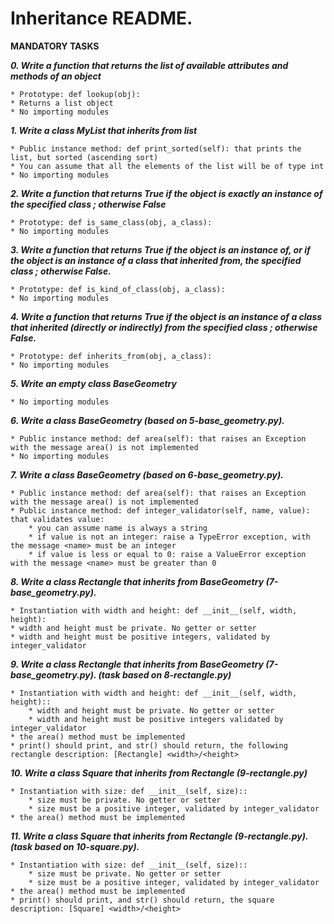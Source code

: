 # Inheritance README.

**MANDATORY TASKS**

***0. Write a function that returns the list of available attributes and methods of an object***

	* Prototype: def lookup(obj):
	* Returns a list object
	* No importing modules

***1. Write a class MyList that inherits from list***

	* Public instance method: def print_sorted(self): that prints the list, but sorted (ascending sort)
	* You can assume that all the elements of the list will be of type int
	* No importing modules

***2. Write a function that returns True if the object is exactly an instance of the specified class ; otherwise False***

	* Prototype: def is_same_class(obj, a_class):
	* No importing modules

***3. Write a function that returns True if the object is an instance of, or if the object is an instance of a class that inherited from, the specified class ; otherwise False.***

	* Prototype: def is_kind_of_class(obj, a_class):
	* No importing modules

***4. Write a function that returns True if the object is an instance of a class that inherited (directly or indirectly) from the specified class ; otherwise False.***

	* Prototype: def inherits_from(obj, a_class):
	* No importing modules

***5. Write an empty class BaseGeometry***

	* No importing modules

***6. Write a class BaseGeometry (based on 5-base_geometry.py).***

	* Public instance method: def area(self): that raises an Exception with the message area() is not implemented
	* No importing modules

***7. Write a class BaseGeometry (based on 6-base_geometry.py).***

	* Public instance method: def area(self): that raises an Exception with the message area() is not implemented
	* Public instance method: def integer_validator(self, name, value): that validates value:
		* you can assume name is always a string
		* if value is not an integer: raise a TypeError exception, with the message <name> must be an integer
		* if value is less or equal to 0: raise a ValueError exception with the message <name> must be greater than 0


***8. Write a class Rectangle that inherits from BaseGeometry (7-base_geometry.py).***

	* Instantiation with width and height: def __init__(self, width, height):
	* width and height must be private. No getter or setter
	* width and height must be positive integers, validated by integer_validator

***9. Write a class Rectangle that inherits from BaseGeometry (7-base_geometry.py). (task based on 8-rectangle.py)***

	* Instantiation with width and height: def __init__(self, width, height)::
		* width and height must be private. No getter or setter
		* width and height must be positive integers validated by integer_validator
	* the area() method must be implemented
	* print() should print, and str() should return, the following rectangle description: [Rectangle] <width>/<height>

***10. Write a class Square that inherits from Rectangle (9-rectangle.py)***

	* Instantiation with size: def __init__(self, size)::
		* size must be private. No getter or setter
		* size must be a positive integer, validated by integer_validator
	* the area() method must be implemented

***11. Write a class Square that inherits from Rectangle (9-rectangle.py). (task based on 10-square.py).***

	* Instantiation with size: def __init__(self, size)::
		* size must be private. No getter or setter
		* size must be a positive integer, validated by integer_validator
	* the area() method must be implemented
	* print() should print, and str() should return, the square description: [Square] <width>/<height>
